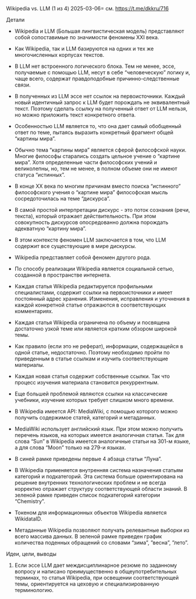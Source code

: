 Wikipedia vs. LLM (1 из 4) 2025-03-06= см. https://t.me/dkkru/716

Детали
- Wikipedia и LLM (Большая лингвистическая модель) представляют собой сопоставимые по значимости феномены XXI века.
- Как Wikipedia, так и LLM базируются на одних и тех же многочисленных корпусах текстов.

- В LLM нет встроенного логического блока. Тем не менее, эссе, получаемые с помощью LLM, несут в себе “человеческую” логику и, чаще всего, содержат правдоподобные причинно-следственные связи.
- В полученных из LLM эссе нет ссылок на первоисточники. Каждый новый идентичный запрос к LLM будет порождать не эквивалентный текст. Поэтому сделать ссылку на полученный ответ от LLM нельзя, но можно приложить текст конкретного ответа.
- Особенностью LLM является то, что она дает самый обобщенный ответ по теме, пытаясь выразить конкретный фрагмент общей “картины мира”.
- Обычно тема “картины мира” является сферой философской науки. Многие философы старались создать цельное учение о “картине мира”. Хотя определенные части философских учений и великолепны, но, тем не менее, в полном объеме они не имеют статуса “истинных”.
- В конце XX века по многим причинам вместо поиска “истинного” философского учения о “картине мира” философская мысль сосредоточилась на теме “дискурса”.
- В самой простой интерпретации дискурс - это поток сознания (речи, текста), который отражает действительность. При этом совокупность дискурсов опосредованно должна порождать адекватную “картину мира”.
- В этом контексте феномен LLM заключается в том, что LLM содержит все существующие в мире дискурсы.  

- Wikipedia представляет собой феномен другого рода.
- По способу реализации Wikipedia является социальной сетью, созданной в пространстве интернета.
- Каждая статья Wikipedia редактируется профильными специалистами, содержит ссылки на первоисточники и имеет постоянный адрес хранения. Изменения, исправления и уточнения в каждой конкретной статье отражаются в соответствующих комментариях.
- Каждая статья Wikipedia ограничена по объему и посвящена достаточно узкой теме или является кратким обзором широкой темы.
- Как правило (если это не реферат), информации, содержащейся в одной статье, недостаточно. Поэтому необходимо пройти по приведенным в статье ссылкам и изучить соответствующие материалы.
- Каждая новая статья содержит собственные ссылки. Так что процесс изучения материала становится рекуррентным.
- Еще большей проблемой являются ссылки на классические учебники, изучение которых требует слишком много времени.  

- В Wikipedia имеется API: MediaWiki, с помощью которого можно получить содержимое статей, категорий и метаданных.
- MediaWiki использует английский язык. При этом можно получить перечень языков, на которых имеется аналогичная статья. Так для слова “Sun” в Wikipedia имеется аналогичные статьи на 301-м языке, а для слова “Moon” только на 279-и языках.  

- В синей рамке приведены первые 4 абзаца статьи “Луна”.
- В Wikipedia применяется внутренняя система назначения статьям категорий и подкатегорий. Эта система больше ориентирована на решение внутренних технологических проблем и не всегда корректно отражает структуру соответствующей области знаний. В зеленой рамке приведен список подкатегорий категории “Chemistry”.
- Токеном для информационных объектов Wikipedia является WikidataID.
- Метаданные Wikipedia позволяют получать релевантные выборки из всего массива данных. В зеленой рамке приведен график количества поденных обращений со словами “зима”, ”весна”, ”лето”.  

Идеи, цели, выводы
1. Если эссе LLM дает междисциплинарное резюме по заданному вопросу и написано преимущественно в общеупотребительных терминах, то статья Wikipedia, при освещении соответствующей темы, ориентируется на цеховую и специализированную терминологию.
